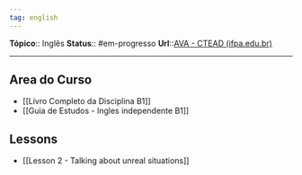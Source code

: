 ```yaml
---
tag: english
---
```

**Tópico**:: Inglês
**Status**:: #em-progresso 
**Url**::[AVA - CTEAD (ifpa.edu.br)](https://ctead.ifpa.edu.br/ava/login/index-mural.php)

--- 
## Area do Curso

- [[Livro Completo da Disciplina B1]]
- [[Guia de Estudos - Ingles independente B1]]

## Lessons

- [[Lesson 2 - Talking about unreal situations]]


